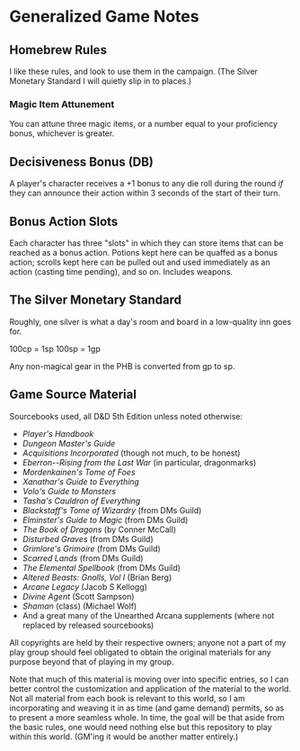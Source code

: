 # Generalized Game Notes

## Homebrew Rules
I like these rules, and look to use them in the campaign. (The Silver Monetary Standard I will quietly slip in to places.)

### Magic Item Attunement
You can attune three magic items, or a number equal to your proficiency bonus, whichever is greater.

## Decisiveness Bonus (DB)
A player's character receives a +1 bonus to any die roll during the round *if* they can announce their action within 3 seconds of the start of their turn.

## Bonus Action Slots
Each character has three "slots" in which they can store items that can be reached as a bonus action. Potions kept here can be quaffed as a bonus action; scrolls kept here can be pulled out and used immediately as an action (casting time pending), and so on. Includes weapons.

## The Silver Monetary Standard
Roughly, one silver is what a day's room and board in a low-quality inn goes for.

100cp = 1sp
100sp = 1gp

Any non-magical gear in the PHB is converted from gp to sp.

## Game Source Material
Sourcebooks used, all D&D 5th Edition unless noted otherwise:

* *Player's Handbook*
* *Dungeon Master's Guide*
* *Acquisitions Incorporated* (though not much, to be honest)
* *Eberron--Rising from the Last War* (in particular, dragonmarks)
* *Mordenkainen's Tome of Foes*
* *Xanathar's Guide to Everything*
* *Volo's Guide to Monsters*
* *Tasha's Cauldron of Everything*
* *Blackstaff's Tome of Wizardry* (from DMs Guild)
* *Elminster's Guide to Magic* (from DMs Guild)
* *The Book of Dragons* (by Conner McCall)
* *Disturbed Graves* (from DMs Guild)
* *Grimlore's Grimoire* (from DMs Guild)
* *Scarred Lands* (from DMs Guild)
* *The Elemental Spellbook* (from DMs Guild)
* *Altered Beasts: Gnolls, Vol I* (Brian Berg)
* *Arcane Legacy* (Jacob S Kellogg)
* *Divine Agent* (Scott Sampson)
* *Shaman* (class) (Michael Wolf)
* And a great many of the Unearthed Arcana supplements (where not replaced by released sourcebooks)

All copyrights are held by their respective owners; anyone not a part of my play group should feel obligated to obtain the original materials for any purpose beyond that of playing in my group.

Note that much of this material is moving over into specific entries, so I can better control the customization and application of the material to the world. Not all material from each book is relevant to this world, so I am incorporating and weaving it in as time (and game demand) permits, so as to present a more seamless whole. In time, the goal will be that aside from the basic rules, one would need nothing else but this repository to play within this world. (GM'ing it would be another matter entirely.)
